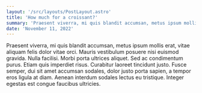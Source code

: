 ```yaml
---
layout: '/src/layouts/PostLayout.astro'
title: 'How much for a croissant?'
summary: 'Praesent viverra, mi quis blandit accumsan, metus ipsum mollis erat, vitae aliquam felis dolor vitae orci. Mauris vestibulum posuere nisi euismod gravida. Nulla facilisi. Morbi porta ultrices aliquet. Sed ac condimentum purus. Etiam quis imperdiet risus. Curabitur laoreet tincidunt justo. Fusce semper, dui sit amet accumsan sodales, dolor justo porta sapien, a tempor eros ligula at diam. Aenean interdum sodales lectus eu tristique. Integer egestas est congue faucibus ultricies.'
date: 'November 11, 2022'
---
```

Praesent viverra, mi quis blandit accumsan, metus ipsum mollis erat, vitae aliquam felis dolor vitae orci. Mauris vestibulum posuere nisi euismod gravida. Nulla facilisi. Morbi porta ultrices aliquet. Sed ac condimentum purus. Etiam quis imperdiet risus. Curabitur laoreet tincidunt justo. Fusce semper, dui sit amet accumsan sodales, dolor justo porta sapien, a tempor eros ligula at diam. Aenean interdum sodales lectus eu tristique. Integer egestas est congue faucibus ultricies.